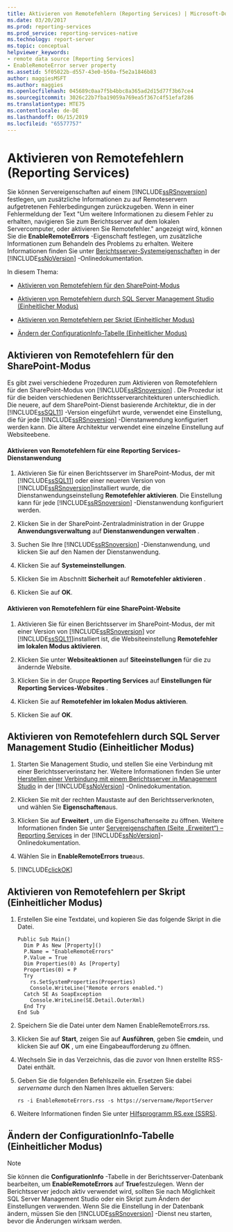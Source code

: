```yaml
---
title: Aktivieren von Remotefehlern (Reporting Services) | Microsoft-Dokumentation
ms.date: 03/20/2017
ms.prod: reporting-services
ms.prod_service: reporting-services-native
ms.technology: report-server
ms.topic: conceptual
helpviewer_keywords:
- remote data source [Reporting Services]
- EnableRemoteError server property
ms.assetid: 5f05022b-d557-43e0-b50a-f5e2a1846b83
author: maggiesMSFT
ms.author: maggies
ms.openlocfilehash: 045689c0aa7f5b4bbc8a365ad2d15d77f3b67ce4
ms.sourcegitcommit: 3026c22b7fba19059a769ea5f367c4f51efaf286
ms.translationtype: MTE75
ms.contentlocale: de-DE
ms.lasthandoff: 06/15/2019
ms.locfileid: "65577757"
---
```

# <a name="enable-remote-errors-reporting-services"></a>Aktivieren von Remotefehlern (Reporting Services)
  Sie können Servereigenschaften auf einem [!INCLUDE[ssRSnoversion](../../includes/ssrsnoversion-md.md)] festlegen, um zusätzliche Informationen zu auf Remoteservern aufgetretenen Fehlerbedingungen zurückzugeben. Wenn in einer Fehlermeldung der Text "Um weitere Informationen zu diesem Fehler zu erhalten, navigieren Sie zum Berichtsserver auf dem lokalen Servercomputer, oder aktivieren Sie Remotefehler." angezeigt wird, können Sie die **EnableRemoteErrors** -Eigenschaft festlegen, um zusätzliche Informationen zum Behandeln des Problems zu erhalten. Weitere Informationen finden Sie unter [Berichtsserver-Systemeigenschaften](../../reporting-services/report-server-web-service/net-framework/reporting-services-properties-report-server-system-properties.md) in der [!INCLUDE[ssNoVersion](../../includes/ssnoversion-md.md)] -Onlinedokumentation.  
  
 In diesem Thema:  
  
-   [Aktivieren von Remotefehlern für den SharePoint-Modus](#bkmk_sharepoint)  
  
-   [Aktivieren von Remotefehlern durch SQL Server Management Studio (Einheitlicher Modus)](#bkmk_mgtStudio)  
  
-   [Aktivieren von Remotefehlern per Skript (Einheitlicher Modus)](#bkmk_script)  
  
-   [Ändern der ConfigurationInfo-Tabelle (Einheitlicher Modus)](#bkmk_ConfigurationInfo)  
  
##  <a name="bkmk_sharepoint"></a> Aktivieren von Remotefehlern für den SharePoint-Modus  
 Es gibt zwei verschiedene Prozeduren zum Aktivieren von Remotefehlern für den SharePoint-Modus von [!INCLUDE[ssRSnoversion](../../includes/ssrsnoversion-md.md)] . Die Prozedur ist für die beiden verschiedenen Berichtsserverarchitekturen unterschiedlich. Die neuere, auf dem SharePoint-Dienst basierende Architektur, die in der [!INCLUDE[ssSQL11](../../includes/sssql11-md.md)] -Version eingeführt wurde, verwendet eine Einstellung, die für jede [!INCLUDE[ssRSnoversion](../../includes/ssrsnoversion-md.md)] -Dienstanwendung konfiguriert werden kann. Die ältere Architektur verwendet eine einzelne Einstellung auf Websiteebene.  
  
#### <a name="enable-remote-errors-for-a-reporting-services-service-application"></a>Aktivieren von Remotefehlern für eine Reporting Services-Dienstanwendung  
  
1.  Aktivieren Sie für einen Berichtsserver im SharePoint-Modus, der mit [!INCLUDE[ssSQL11](../../includes/sssql11-md.md)] oder einer neueren Version von [!INCLUDE[ssRSnoversion](../../includes/ssrsnoversion-md.md)]installiert wurde, die Dienstanwendungseinstellung **Remotefehler aktivieren**. Die Einstellung kann für jede [!INCLUDE[ssRSnoversion](../../includes/ssrsnoversion-md.md)] -Dienstanwendung konfiguriert werden.  
  
2.  Klicken Sie in der SharePoint-Zentraladministration in der Gruppe **Anwendungsverwaltung** auf **Dienstanwendungen verwalten** .  
  
3.  Suchen Sie Ihre [!INCLUDE[ssRSnoversion](../../includes/ssrsnoversion-md.md)] -Dienstanwendung, und klicken Sie auf den Namen der Dienstanwendung.  
  
4.  Klicken Sie auf **Systemeinstellungen**.  
  
5.  Klicken Sie im Abschnitt **Sicherheit** auf **Remotefehler aktivieren** .  
  
6.  Klicken Sie auf **OK**.  
  
#### <a name="enable-remote-errors-for-a-sharepoint-site"></a>Aktivieren von Remotefehlern für eine SharePoint-Website  
  
1.  Aktivieren Sie für einen Berichtsserver im SharePoint-Modus, der mit einer Version von [!INCLUDE[ssRSnoversion](../../includes/ssrsnoversion-md.md)] vor [!INCLUDE[ssSQL11](../../includes/sssql11-md.md)]installiert ist, die Websiteeinstellung **Remotefehler im lokalen Modus aktivieren**.  
  
2.  Klicken Sie unter **Websiteaktionen** auf **Siteeinstellungen** für die zu ändernde Website.  
  
3.  Klicken Sie in der Gruppe **Reporting Services** auf **Einstellungen für Reporting Services-Websites** .  
  
4.  Klicken Sie auf **Remotefehler im lokalen Modus aktivieren**.  
  
5.  Klicken Sie auf **OK**.  
  
##  <a name="bkmk_mgtStudio"></a> Aktivieren von Remotefehlern durch SQL Server Management Studio (Einheitlicher Modus)  
  
1.  Starten Sie Management Studio, und stellen Sie eine Verbindung mit einer Berichtsserverinstanz her. Weitere Informationen finden Sie unter [Herstellen einer Verbindung mit einem Berichtsserver in Management Studio](../../reporting-services/tools/connect-to-a-report-server-in-management-studio.md) in der [!INCLUDE[ssNoVersion](../../includes/ssnoversion-md.md)] -Onlinedokumentation.  
  
2.  Klicken Sie mit der rechten Maustaste auf den Berichtsserverknoten, und wählen Sie **Eigenschaften**aus.  
  
3.  Klicken Sie auf **Erweitert** , um die Eigenschaftenseite zu öffnen. Weitere Informationen finden Sie unter [Servereigenschaften (Seite „Erweitert“) – Reporting Services](../../reporting-services/tools/server-properties-advanced-page-reporting-services.md) in der [!INCLUDE[ssNoVersion](../../includes/ssnoversion-md.md)]-Onlinedokumentation.  
  
4.  Wählen Sie in **EnableRemoteErrors** **true**aus.  
  
5.  [!INCLUDE[clickOK](../../includes/clickok-md.md)]  
  
##  <a name="bkmk_script"></a> Aktivieren von Remotefehlern per Skript (Einheitlicher Modus)  
  
1.  Erstellen Sie eine Textdatei, und kopieren Sie das folgende Skript in die Datei.  
  
    ```  
    Public Sub Main()  
      Dim P As New [Property]()  
      P.Name = "EnableRemoteErrors"  
      P.Value = True  
      Dim Properties(0) As [Property]  
      Properties(0) = P  
      Try  
        rs.SetSystemProperties(Properties)  
        Console.WriteLine("Remote errors enabled.")  
      Catch SE As SoapException  
        Console.WriteLine(SE.Detail.OuterXml)  
      End Try  
    End Sub  
    ```  
  
2.  Speichern Sie die Datei unter dem Namen EnableRemoteErrors.rss.  
  
3.  Klicken Sie auf **Start**, zeigen Sie auf **Ausführen**, geben Sie **cmd**ein, und klicken Sie auf **OK** , um eine Eingabeaufforderung zu öffnen.  
  
4.  Wechseln Sie in das Verzeichnis, das die zuvor von Ihnen erstellte RSS-Datei enthält.  
  
5.  Geben Sie die folgenden Befehlszeile ein. Ersetzen Sie dabei *servername* durch den Namen Ihres aktuellen Servers:  
  
    ```  
    rs -i EnableRemoteErrors.rss -s https://servername/ReportServer  
    ```  
  
6.  Weitere Informationen finden Sie unter [Hilfsprogramm RS.exe &#40;SSRS&#41;](../../reporting-services/tools/rs-exe-utility-ssrs.md).  
  
##  <a name="bkmk_ConfigurationInfo"></a> Ändern der ConfigurationInfo-Tabelle (Einheitlicher Modus)  
  
> [!NOTE]  
>  Sie können die **ConfigurationInfo** -Tabelle in der Berichtsserver-Datenbank bearbeiten, um **EnableRemoteErrors** auf **True**festzulegen. Wenn der Berichtsserver jedoch aktiv verwendet wird, sollten Sie nach Möglichkeit SQL Server Management Studio oder ein Skript zum Ändern der Einstellungen verwenden. Wenn Sie die Einstellung in der Datenbank ändern, müssen Sie den [!INCLUDE[ssRSnoversion](../../includes/ssrsnoversion-md.md)] -Dienst neu starten, bevor die Änderungen wirksam werden.  
  
  

